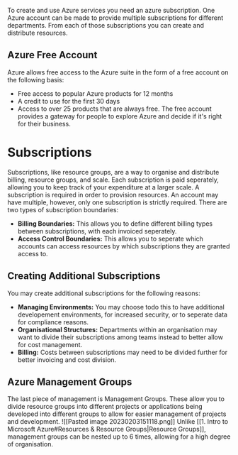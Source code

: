 To create and use Azure services you need an azure subscription. One Azure account can be made to provide multiple subscriptions for different departments. From each of those subscriptions you can create and distribute resources.

## Azure Free Account
Azure allows free access to the Azure suite in the form of a free account on the following basis:
- Free access to popular Azure products for 12 months
- A credit to use for the first 30 days
- Access to over 25 products that are always free.
The free account provides a gateway for people to explore Azure and decide if it's right for their business.

# Subscriptions
Subscriptions, like resource groups, are a way to organise and distribute billing, resource groups, and scale. Each subscription is paid seperately, allowing you to keep track of your expenditure at a larger scale. A subscription is required in order to provision resources. An account may have multiple, however, only one subscription is strictly required. There are two types of subscription boundaries:
- **Billing Boundaries:** This allows you to define different billing types between subscriptions, with each invoiced seperately.
- **Access Control Boundaries:** This allows you to seperate which accounts can access resources by which subscriptions they are granted access to.
## Creating Additional Subscriptions
You may create additional subscriptions for the following reasons:
 - **Managing Environments:** You may choose todo this to have additional developement environments, for increased security, or to seperate data for compliance reasons.
 - **Organisational Structures:** Departments within an organisation may want to divide their subscriptions among teams instead to better allow for cost management.
 - **Billing:** Costs between subscriptions may need to be divided further for better invoicing and cost division.
## Azure Management Groups
The last piece of management is Management Groups. These allow you to divide resource groups into different projects or applications being developed into different groups to allow for easier management of projects and development.
![[Pasted image 20230203151118.png]]
Unlike [[1. Intro to Microsoft Azure#Resources & Resource Groups|Resource Groups]], management groups can be nested up to 6 times, allowing for a high degree of organisation.